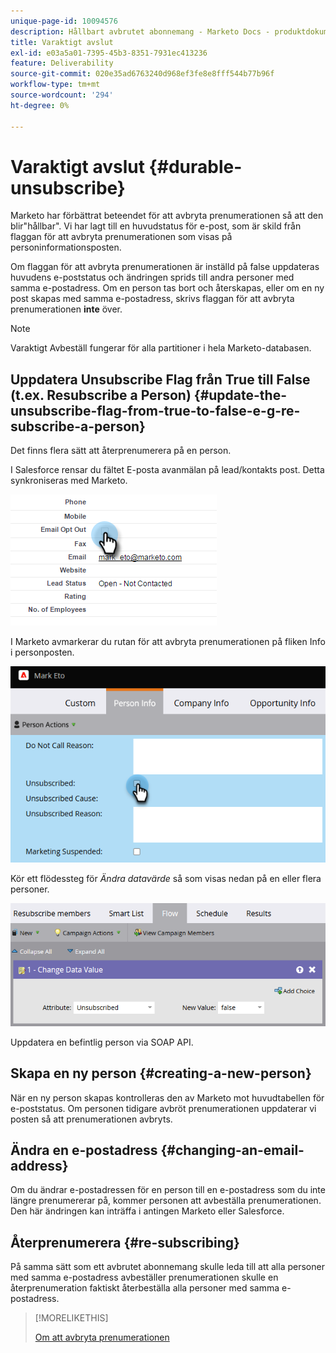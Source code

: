 ```yaml
---
unique-page-id: 10094576
description: Hållbart avbrutet abonnemang - Marketo Docs - produktdokumentation
title: Varaktigt avslut
exl-id: e03a5a01-7395-45b3-8351-7931ec413236
feature: Deliverability
source-git-commit: 020e35ad6763240d968ef3fe8e8fff544b77b96f
workflow-type: tm+mt
source-wordcount: '294'
ht-degree: 0%

---
```


# Varaktigt avslut {#durable-unsubscribe}

Marketo har förbättrat beteendet för att avbryta prenumerationen så att den blir&quot;hållbar&quot;. Vi har lagt till en huvudstatus för e-post, som är skild från flaggan för att avbryta prenumerationen som visas på personinformationsposten.

Om flaggan för att avbryta prenumerationen är inställd på false uppdateras huvudens e-poststatus och ändringen sprids till andra personer med samma e-postadress. Om en person tas bort och återskapas, eller om en ny post skapas med samma e-postadress, skrivs flaggan för att avbryta prenumerationen **inte** över.

>[!NOTE]
>
>Varaktigt Avbeställ fungerar för alla partitioner i hela Marketo-databasen.

## Uppdatera Unsubscribe Flag från True till False (t.ex. Resubscribe a Person) {#update-the-unsubscribe-flag-from-true-to-false-e-g-re-subscribe-a-person}

Det finns flera sätt att återprenumerera på en person.

I Salesforce rensar du fältet E-posta avanmälan på lead/kontakts post. Detta synkroniseras med Marketo.

![Salesforce-skärm](assets/durable-unsubscribe-1.png)

I Marketo avmarkerar du rutan för att avbryta prenumerationen på fliken Info i personposten.

![Rensar prenumerationsrutan i en personpost](assets/durable-unsubscribe-2.png)

Kör ett flödessteg för _Ändra datavärde_ så som visas nedan på en eller flera personer.

![Ändra flödessteg för datavärde](assets/durable-unsubscribe-3.png)

Uppdatera en befintlig person via SOAP API.

## Skapa en ny person {#creating-a-new-person}

När en ny person skapas kontrolleras den av Marketo mot huvudtabellen för e-poststatus. Om personen tidigare avbröt prenumerationen uppdaterar vi posten så att prenumerationen avbryts.

## Ändra en e-postadress {#changing-an-email-address}

Om du ändrar e-postadressen för en person till en e-postadress som du inte längre prenumererar på, kommer personen att avbeställa prenumerationen. Den här ändringen kan inträffa i antingen Marketo eller Salesforce.

## Återprenumerera {#re-subscribing}

På samma sätt som ett avbrutet abonnemang skulle leda till att alla personer med samma e-postadress avbeställer prenumerationen skulle en återprenumeration faktiskt återbeställa alla personer med samma e-postadress.

>[!MORELIKETHIS]
>
>[Om att avbryta prenumerationen](/help/marketo/product-docs/email-marketing/deliverability/understanding-unsubscribe.md)
